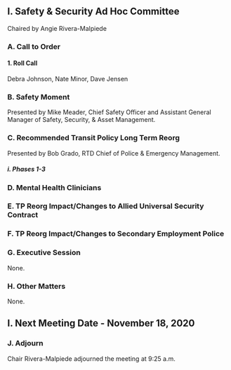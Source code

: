 ## I. Safety & Security Ad Hoc Committee

Chaired by Angie Rivera-Malpiede

### A. Call to Order

#### 1. Roll Call

Debra Johnson, Nate Minor, Dave Jensen

### B. Safety Moment

Presented by Mike Meader, Chief Safety Officer and Assistant General Manager of Safety, Security, & Asset Management.

### C. Recommended Transit Policy Long Term Reorg

Presented by Bob Grado, RTD Chief of Police & Emergency Management.

##### i. Phases 1-3

### D. Mental Health Clinicians

### E. TP Reorg Impact/Changes to Allied Universal Security Contract

### F. TP Reorg Impact/Changes to Secondary Employment Police

### G. Executive Session

None.

### H. Other Matters

None.

## I. Next Meeting Date - November 18, 2020

### J. Adjourn

Chair Rivera-Malpiede adjourned the meeting at 9:25 a.m.